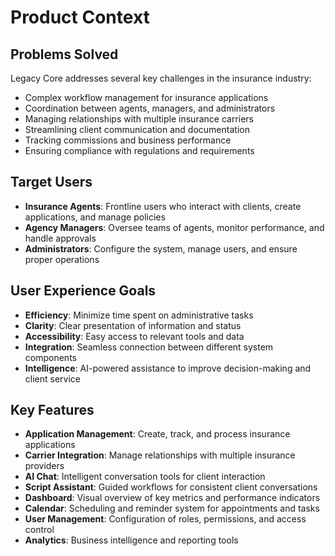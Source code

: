# Product Context

## Problems Solved
Legacy Core addresses several key challenges in the insurance industry:
- Complex workflow management for insurance applications
- Coordination between agents, managers, and administrators
- Managing relationships with multiple insurance carriers
- Streamlining client communication and documentation
- Tracking commissions and business performance
- Ensuring compliance with regulations and requirements

## Target Users
- **Insurance Agents**: Frontline users who interact with clients, create applications, and manage policies
- **Agency Managers**: Oversee teams of agents, monitor performance, and handle approvals
- **Administrators**: Configure the system, manage users, and ensure proper operations

## User Experience Goals
- **Efficiency**: Minimize time spent on administrative tasks
- **Clarity**: Clear presentation of information and status
- **Accessibility**: Easy access to relevant tools and data
- **Integration**: Seamless connection between different system components
- **Intelligence**: AI-powered assistance to improve decision-making and client service

## Key Features
- **Application Management**: Create, track, and process insurance applications
- **Carrier Integration**: Manage relationships with multiple insurance providers
- **AI Chat**: Intelligent conversation tools for client interaction
- **Script Assistant**: Guided workflows for consistent client conversations
- **Dashboard**: Visual overview of key metrics and performance indicators
- **Calendar**: Scheduling and reminder system for appointments and tasks
- **User Management**: Configuration of roles, permissions, and access control
- **Analytics**: Business intelligence and reporting tools 